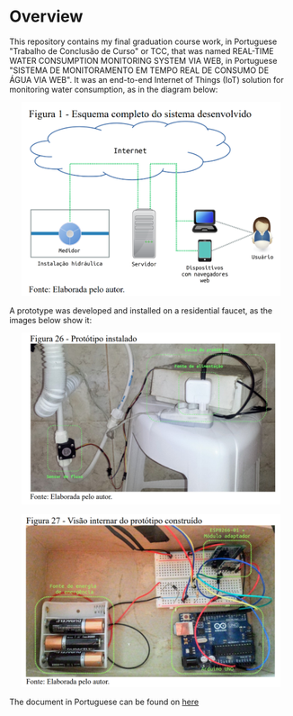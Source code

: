# Overview

This repository contains my final graduation course work, in Portuguese "Trabalho de Conclusão de Curso" or TCC, that was named REAL-TIME WATER CONSUMPTION MONITORING SYSTEM VIA WEB, in Portuguese "SISTEMA DE MONITORAMENTO EM TEMPO REAL DE CONSUMO DE ÁGUA VIA WEB". It was an end-to-end Internet of Things (IoT) solution for monitoring water consumption, as in the diagram below: 

<p align="center">
  <img width="460" src="https://raw.githubusercontent.com/RomuloDrumond/TCC-iot-agua/master/images/system.png">
</p>


A prototype was developed and installed on a residential faucet, as the images below show it:

<p align="center">
  <img width="460" src="https://raw.githubusercontent.com/RomuloDrumond/TCC-iot-agua/master/images/prototype01.png">
</p>

<p align="center">
  <img width="460" src="https://raw.githubusercontent.com/RomuloDrumond/TCC-iot-agua/master/images/prototype02.png">
</p>

The document in Portuguese can be found on [here](https://github.com/RomuloDrumond/TCC-iot-agua/raw/master/TCC%20vFinal.pdf)
